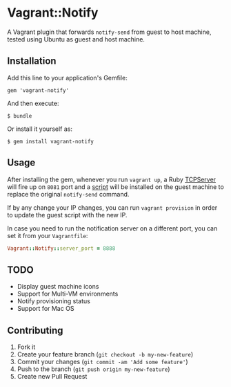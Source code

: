 # Vagrant::Notify

A Vagrant plugin that forwards `notify-send` from guest to host machine, tested
using Ubuntu as guest and host machine.

## Installation

Add this line to your application's Gemfile:

    gem 'vagrant-notify'

And then execute:

    $ bundle

Or install it yourself as:

    $ gem install vagrant-notify

## Usage

After installing the gem, whenever you run `vagrant up`, a Ruby
[TCPServer](http://www.ruby-doc.org/stdlib-1.9.3/libdoc/socket/rdoc/TCPServer.html)
will fire up on `8081` port and a [script](https://github.com/fgrehm/vagrant-notify/blob/master/files/notify-send.erb)
will be installed on the guest machine to replace the original `notify-send`
command.

If by any change your IP changes, you can run `vagrant provision` in order to
update the guest script with the new IP.

In case you need to run the notification server on a different port, you can set
it from your `Vagrantfile`:

```ruby
Vagrant::Notify::server_port = 8888
```

## TODO

* Display guest machine icons
* Support for Multi-VM environments
* Notify provisioning status
* Support for Mac OS

## Contributing

1. Fork it
2. Create your feature branch (`git checkout -b my-new-feature`)
3. Commit your changes (`git commit -am 'Add some feature'`)
4. Push to the branch (`git push origin my-new-feature`)
5. Create new Pull Request
